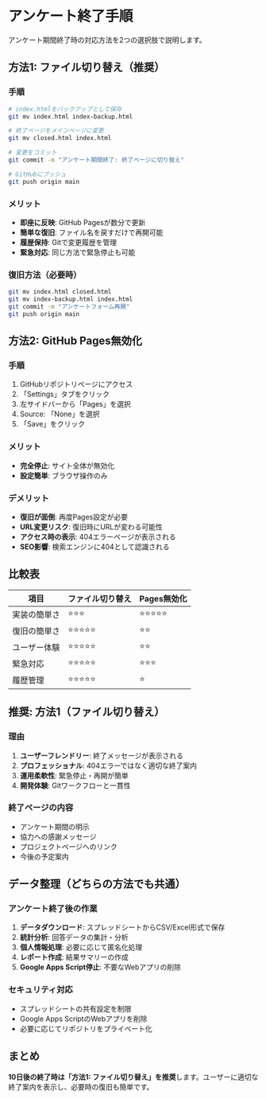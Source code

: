 # アンケート終了手順

アンケート期間終了時の対応方法を2つの選択肢で説明します。

## 方法1: ファイル切り替え（推奨）

### 手順
```bash
# index.htmlをバックアップとして保存
git mv index.html index-backup.html

# 終了ページをメインページに変更
git mv closed.html index.html

# 変更をコミット
git commit -m "アンケート期間終了: 終了ページに切り替え"

# GitHubにプッシュ
git push origin main
```

### メリット
- **即座に反映**: GitHub Pagesが数分で更新
- **簡単な復旧**: ファイル名を戻すだけで再開可能
- **履歴保持**: Gitで変更履歴を管理
- **緊急対応**: 同じ方法で緊急停止も可能

### 復旧方法（必要時）
```bash
git mv index.html closed.html
git mv index-backup.html index.html
git commit -m "アンケートフォーム再開"
git push origin main
```

## 方法2: GitHub Pages無効化

### 手順
1. GitHubリポジトリページにアクセス
2. 「Settings」タブをクリック
3. 左サイドバーから「Pages」を選択
4. Source: 「None」を選択
5. 「Save」をクリック

### メリット
- **完全停止**: サイト全体が無効化
- **設定簡単**: ブラウザ操作のみ

### デメリット
- **復旧が面倒**: 再度Pages設定が必要
- **URL変更リスク**: 復旧時にURLが変わる可能性
- **アクセス時の表示**: 404エラーページが表示される
- **SEO影響**: 検索エンジンに404として認識される

## 比較表

| 項目 | ファイル切り替え | Pages無効化 |
|------|------------------|-------------|
| 実装の簡単さ | ⭐⭐⭐ | ⭐⭐⭐⭐⭐ |
| 復旧の簡単さ | ⭐⭐⭐⭐⭐ | ⭐⭐ |
| ユーザー体験 | ⭐⭐⭐⭐⭐ | ⭐⭐ |
| 緊急対応 | ⭐⭐⭐⭐⭐ | ⭐⭐⭐ |
| 履歴管理 | ⭐⭐⭐⭐⭐ | ⭐ |

## 推奨: 方法1（ファイル切り替え）

### 理由
1. **ユーザーフレンドリー**: 終了メッセージが表示される
2. **プロフェッショナル**: 404エラーではなく適切な終了案内
3. **運用柔軟性**: 緊急停止・再開が簡単
4. **開発体験**: Gitワークフローと一貫性

### 終了ページの内容
- アンケート期間の明示
- 協力への感謝メッセージ
- プロジェクトページへのリンク
- 今後の予定案内

## データ整理（どちらの方法でも共通）

### アンケート終了後の作業
1. **データダウンロード**: スプレッドシートからCSV/Excel形式で保存
2. **統計分析**: 回答データの集計・分析
3. **個人情報処理**: 必要に応じて匿名化処理
4. **レポート作成**: 結果サマリーの作成
5. **Google Apps Script停止**: 不要なWebアプリの削除

### セキュリティ対応
- スプレッドシートの共有設定を制限
- Google Apps ScriptのWebアプリを削除
- 必要に応じてリポジトリをプライベート化

## まとめ

**10日後の終了時は「方法1: ファイル切り替え」を推奨**します。ユーザーに適切な終了案内を表示し、必要時の復旧も簡単です。